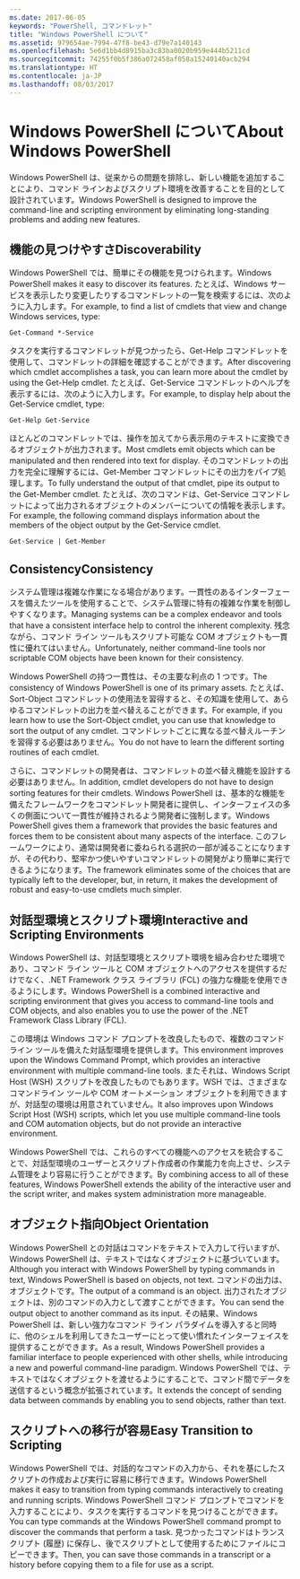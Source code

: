```yaml
---
ms.date: 2017-06-05
keywords: "PowerShell, コマンドレット"
title: "Windows PowerShell について"
ms.assetid: 979654ae-7994-47f8-be43-d79e7a140143
ms.openlocfilehash: 5e6d1bb4d8915ba3c83ba0020b959e444b5211cd
ms.sourcegitcommit: 74255f0b5f386a072458af058a15240140acb294
ms.translationtype: HT
ms.contentlocale: ja-JP
ms.lasthandoff: 08/03/2017
---
```

# <a name="about-windows-powershell"></a><span data-ttu-id="93a7e-103">Windows PowerShell について</span><span class="sxs-lookup"><span data-stu-id="93a7e-103">About Windows PowerShell</span></span>
<span data-ttu-id="93a7e-104">Windows PowerShell は、従来からの問題を排除し、新しい機能を追加することにより、コマンド ラインおよびスクリプト環境を改善することを目的として設計されています。</span><span class="sxs-lookup"><span data-stu-id="93a7e-104">Windows PowerShell is designed to improve the command-line and scripting environment by eliminating long-standing problems and adding new features.</span></span>

## <a name="discoverability"></a><span data-ttu-id="93a7e-105">機能の見つけやすさ</span><span class="sxs-lookup"><span data-stu-id="93a7e-105">Discoverability</span></span>
<span data-ttu-id="93a7e-106">Windows PowerShell では、簡単にその機能を見つけられます。</span><span class="sxs-lookup"><span data-stu-id="93a7e-106">Windows PowerShell makes it easy to discover its features.</span></span> <span data-ttu-id="93a7e-107">たとえば、Windows サービスを表示したり変更したりするコマンドレットの一覧を検索するには、次のように入力します。</span><span class="sxs-lookup"><span data-stu-id="93a7e-107">For example, to find a list of cmdlets that view and change Windows services, type:</span></span>

```
Get-Command *-Service
```

<span data-ttu-id="93a7e-108">タスクを実行するコマンドレットが見つかったら、Get-Help コマンドレットを使用して、コマンドレットの詳細を確認することができます。</span><span class="sxs-lookup"><span data-stu-id="93a7e-108">After discovering which cmdlet accomplishes a task, you can learn more about the cmdlet by using the Get-Help cmdlet.</span></span> <span data-ttu-id="93a7e-109">たとえば、Get-Service コマンドレットのヘルプを表示するには、次のように入力します。</span><span class="sxs-lookup"><span data-stu-id="93a7e-109">For example, to display help about the Get-Service cmdlet, type:</span></span>

```
Get-Help Get-Service
```
<span data-ttu-id="93a7e-110">ほとんどのコマンドレットでは、操作を加えてから表示用のテキストに変換できるオブジェクトが出力されます。</span><span class="sxs-lookup"><span data-stu-id="93a7e-110">Most cmdlets emit objects which can be manipulated and then rendered into text for display.</span></span> <span data-ttu-id="93a7e-111">そのコマンドレットの出力を完全に理解するには、Get-Member コマンドレットにその出力をパイプ処理します。</span><span class="sxs-lookup"><span data-stu-id="93a7e-111">To fully understand the output of that cmdlet, pipe its output to the Get-Member cmdlet.</span></span> <span data-ttu-id="93a7e-112">たとえば、次のコマンドは、Get-Service コマンドレットによって出力されるオブジェクトのメンバーについての情報を表示します。</span><span class="sxs-lookup"><span data-stu-id="93a7e-112">For example, the following command displays information about the members of the object output by the Get-Service cmdlet.</span></span>

```
Get-Service | Get-Member
```

## <a name="consistency"></a><span data-ttu-id="93a7e-113">Consistency</span><span class="sxs-lookup"><span data-stu-id="93a7e-113">Consistency</span></span>
<span data-ttu-id="93a7e-114">システム管理は複雑な作業になる場合があります。一貫性のあるインターフェースを備えたツールを使用することで、システム管理に特有の複雑な作業を制御しやすくなります。</span><span class="sxs-lookup"><span data-stu-id="93a7e-114">Managing systems can be a complex endeavor and tools that have a consistent interface help to control the inherent complexity.</span></span> <span data-ttu-id="93a7e-115">残念ながら、コマンド ライン ツールもスクリプト可能な COM オブジェクトも一貫性に優れてはいません。</span><span class="sxs-lookup"><span data-stu-id="93a7e-115">Unfortunately, neither command-line tools nor scriptable COM objects have been known for their consistency.</span></span>

<span data-ttu-id="93a7e-116">Windows PowerShell の持つ一貫性は、その主要な利点の 1 つです。</span><span class="sxs-lookup"><span data-stu-id="93a7e-116">The consistency of Windows PowerShell is one of its primary assets.</span></span> <span data-ttu-id="93a7e-117">たとえば、Sort-Object コマンドレットの使用法を習得すると、その知識を使用して、あらゆるコマンドレットの出力を並べ替えることができます。</span><span class="sxs-lookup"><span data-stu-id="93a7e-117">For example, if you learn how to use the Sort-Object cmdlet, you can use that knowledge to sort the output of any cmdlet.</span></span> <span data-ttu-id="93a7e-118">コマンドレットごとに異なる並べ替えルーチンを習得する必要はありません。</span><span class="sxs-lookup"><span data-stu-id="93a7e-118">You do not have to learn the different sorting routines of each cmdlet.</span></span>

<span data-ttu-id="93a7e-119">さらに、コマンドレットの開発者は、コマンドレットの並べ替え機能を設計する必要はありません。</span><span class="sxs-lookup"><span data-stu-id="93a7e-119">In addition, cmdlet developers do not have to design sorting features for their cmdlets.</span></span> <span data-ttu-id="93a7e-120">Windows PowerShell は、基本的な機能を備えたフレームワークをコマンドレット開発者に提供し、インターフェイスの多くの側面について一貫性が維持されるよう開発者に強制します。</span><span class="sxs-lookup"><span data-stu-id="93a7e-120">Windows PowerShell gives them a framework that provides the basic features and forces them to be consistent about many aspects of the interface.</span></span> <span data-ttu-id="93a7e-121">このフレームワークにより、通常は開発者に委ねられる選択の一部が減ることになりますが、その代わり、堅牢かつ使いやすいコマンドレットの開発がより簡単に実行できるようになります。</span><span class="sxs-lookup"><span data-stu-id="93a7e-121">The framework eliminates some of the choices that are typically left to the developer, but, in return, it makes the development of robust and easy-to-use cmdlets much simpler.</span></span>

## <a name="interactive-and-scripting-environments"></a><span data-ttu-id="93a7e-122">対話型環境とスクリプト環境</span><span class="sxs-lookup"><span data-stu-id="93a7e-122">Interactive and Scripting Environments</span></span>
<span data-ttu-id="93a7e-123">Windows PowerShell は、対話型環境とスクリプト環境を組み合わせた環境であり、コマンド ライン ツールと COM オブジェクトへのアクセスを提供するだけでなく、.NET Framework クラス ライブラリ (FCL) の強力な機能を使用できるようにします。</span><span class="sxs-lookup"><span data-stu-id="93a7e-123">Windows PowerShell is a combined interactive and scripting environment that gives you access to command-line tools and COM objects, and also enables you to use the power of the .NET Framework Class Library (FCL).</span></span>

<span data-ttu-id="93a7e-124">この環境は Windows コマンド プロンプトを改良したもので、複数のコマンド ライン ツールを備えた対話型環境を提供します。</span><span class="sxs-lookup"><span data-stu-id="93a7e-124">This environment improves upon the Windows Command Prompt, which provides an interactive environment with multiple command-line tools.</span></span> <span data-ttu-id="93a7e-125">またそれは、Windows Script Host (WSH) スクリプトを改良したものでもあります。WSH では、さまざまなコマンドライン ツールや COM オートメーション オブジェクトを利用できますが、対話型の環境は用意されていません。</span><span class="sxs-lookup"><span data-stu-id="93a7e-125">It also improves upon Windows Script Host (WSH) scripts, which let you use multiple command-line tools and COM automation objects, but do not provide an interactive environment.</span></span>

<span data-ttu-id="93a7e-126">Windows PowerShell では、これらのすべての機能へのアクセスを統合することで、対話型環境のユーザーとスクリプト作成者の作業能力を向上させ、システム管理をより容易に行うことができます。</span><span class="sxs-lookup"><span data-stu-id="93a7e-126">By combining access to all of these features, Windows PowerShell extends the ability of the interactive user and the script writer, and makes system administration more manageable.</span></span>

## <a name="object-orientation"></a><span data-ttu-id="93a7e-127">オブジェクト指向</span><span class="sxs-lookup"><span data-stu-id="93a7e-127">Object Orientation</span></span>
<span data-ttu-id="93a7e-128">Windows PowerShell との対話はコマンドをテキストで入力して行いますが、Windows PowerShell は、テキストではなくオブジェクトに基づいています。</span><span class="sxs-lookup"><span data-stu-id="93a7e-128">Although you interact with Windows PowerShell by typing commands in text, Windows PowerShell is based on objects, not text.</span></span> <span data-ttu-id="93a7e-129">コマンドの出力は、オブジェクトです。</span><span class="sxs-lookup"><span data-stu-id="93a7e-129">The output of a command is an object.</span></span> <span data-ttu-id="93a7e-130">出力されたオブジェクトは、別のコマンドの入力として渡すことができます。</span><span class="sxs-lookup"><span data-stu-id="93a7e-130">You can send the output object to another command as its input.</span></span> <span data-ttu-id="93a7e-131">その結果、Windows PowerShell は、新しい強力なコマンド ライン パラダイムを導入すると同時に、他のシェルを利用してきたユーザーにとって使い慣れたインターフェイスを提供することができます。</span><span class="sxs-lookup"><span data-stu-id="93a7e-131">As a result, Windows PowerShell provides a familiar interface to people experienced with other shells, while introducing a new and powerful command-line paradigm.</span></span> <span data-ttu-id="93a7e-132">Windows PowerShell では、テキストではなくオブジェクトを渡せるようにすることで、コマンド間でデータを送信するという概念が拡張されています。</span><span class="sxs-lookup"><span data-stu-id="93a7e-132">It extends the concept of sending data between commands by enabling you to send objects, rather than text.</span></span>

## <a name="easy-transition-to-scripting"></a><span data-ttu-id="93a7e-133">スクリプトへの移行が容易</span><span class="sxs-lookup"><span data-stu-id="93a7e-133">Easy Transition to Scripting</span></span>
<span data-ttu-id="93a7e-134">Windows PowerShell では、対話的なコマンドの入力から、それを基にしたスクリプトの作成および実行に容易に移行できます。</span><span class="sxs-lookup"><span data-stu-id="93a7e-134">Windows PowerShell makes it easy to transition from typing commands interactively to creating and running scripts.</span></span> <span data-ttu-id="93a7e-135">Windows PowerShell コマンド プロンプトでコマンドを入力することにより、タスクを実行するコマンドを見つけることができます。</span><span class="sxs-lookup"><span data-stu-id="93a7e-135">You can type commands at the Windows PowerShell command prompt to discover the commands that perform a task.</span></span> <span data-ttu-id="93a7e-136">見つかったコマンドはトランスクリプト (履歴) に保存し、後でスクリプトとして使用するためにファイルにコピーできます。</span><span class="sxs-lookup"><span data-stu-id="93a7e-136">Then, you can save those commands in a transcript or a history before copying them to a file for use as a script.</span></span>

